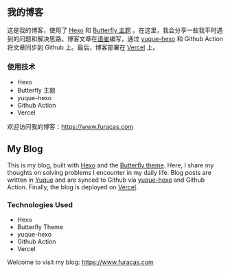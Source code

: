## 我的博客

这是我的博客，使用了 [Hexo](https://hexo.io/) 和 [Butterfly 主题](https://butterfly.js.org/) 。在这里，我会分享一些我平时遇到的问题和解决思路。博客文章在[语雀](https://www.yuque.com/)编写，通过 [yuque-hexo](https://github.com/x-cold/yuque-hexo) 和 Github Action 将文章同步到 Github 上。最后，博客部署在 [Vercel](https://vercel.com/) 上。

### 使用技术

- Hexo
- Butterfly 主题
- yuque-hexo
- Github Action
- Vercel

欢迎访问我的博客：https://www.furacas.com

## My Blog

This is my blog, built with [Hexo](https://hexo.io/) and the [Butterfly theme](https://butterfly.js.org/). Here, I share my thoughts on solving problems I encounter in my daily life. Blog posts are written in [Yuque](https://www.yuque.com/) and are synced to Github via [yuque-hexo](https://github.com/x-cold/yuque-hexo) and Github Action. Finally, the blog is deployed on [Vercel](https://vercel.com/).

### Technologies Used

- Hexo
- Butterfly Theme
- yuque-hexo
- Github Action
- Vercel

Welcome to visit my blog: https://www.furacas.com
